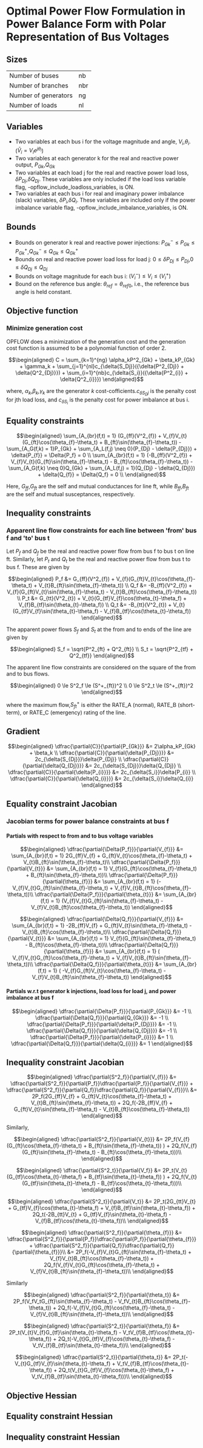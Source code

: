# Optimal Power Flow Formulation in Power Balance Form with Polar Representation of Bus Voltages

## Sizes

<table>
<tr>
<td>Number of buses</td> <td>nb</td>
</tr>
<tr>
<td>Number of branches</td> <td>nbr</td>
</tr>
<tr>
<td>Number of generators</td> <td>ng</td>
</tr>
<tr>
<td>Number of loads</td> <td>nl</td>
</tr>
</table>

## Variables

- Two variables at each bus i for the voltage magnitude and angle, $`V_{i}`$,$`\theta_{i}`$. ($`\bar{V}_{i} = V_{i}e^{j\theta_{i}}`$)
- Two variables at each generator k for the real and reactive power output, $`P_{Gk}`$,$`Q_{Gk}`$
- Two variables at each load j for the real and reactive power load loss, $`\delta{P_{Dj}}`$,$`\delta{Q_{Dj}}`$. These variables are only included 
if the load loss variable flag, -opflow_include_loadloss_variables, is ON.
- Two variables at each bus i for real and imaginary power imbalance (slack) variables, $`\delta{P_{i}}`$,$`\delta{Q_{i}}`$. These variables are included
only if the power imbalance variable flag, -opflow_include_imbalance_variables, is ON.

## Bounds

- Bounds on generator k real and reactive power injections: $`P_{Gk}^- \le P_{Gk} \le P_{Gk}^+`$,$`Q_{Gk}^- \le Q_{Gk} \le Q_{Gk}^+`$
- Bounds on real and reactive power load loss for load j: $`0 \le \delta{P_{Dj}} \le P_{Dj}`$,$`0 \le \delta{Q_{Dj}} \le Q_{Dj}`$
- Bounds on voltage magnitude for each bus i: $`(V^-_i) \le V_{i}  \le (V^+_i)`$
- Bound  on the reference bus angle: $`\theta_{ref} = \theta_{ref0}`$, i.e., the reference bus angle is held constant.

## Objective function

### Minimize generation cost
OPFLOW does a minimization of the generation cost and the generation cost function is assumed to be a polynomial function of order 2.
```math
\begin{aligned}
C = \sum_{k=1}^{ng} \alpha_kP^2_{Gk} + \beta_kP_{Gk} + \gamma_k + \sum_{j=1}^{nl}c_{\delta{S_Dj}}({\delta{P^2_{Dj}} + \delta{Q^2_{Dj}}}) 
+ \sum_{i=1}^{nb}c_{\delta{S_i}}({\delta{P^2_{i}} + \delta{Q^2_{i}}})
\end{aligned}
```
where, $`\alpha_k`$,$`\beta_k`$,$`\gamma_k`$ are the generator $`k`$ cost-cofficients.$`c_{\delta{S_Dj}}`$ is the penalty cost for jth load loss, 
and $`c_{\delta{S_i}}`$ is the penalty cost for power imbalance at bus i.

## Equality constraints

```math
\begin{aligned}
\sum_{A_{br}(f,t) = 1} (G_{ff}(V^2_{f}) + V_{f}V_{t}(G_{ft}\cos(\theta_{f}-\theta_t) + B_{ft}\sin(\theta_{f}-\theta_t))
- \sum_{A_G(f,k) = 1}P_{Gk} + \sum_{A_L(f,j) \neq 0}(P_{Dj} - \delta{P_{Dj}}) + \delta{P_{f}} = \Delta{P_f} = 0 \\
\sum_{A_{br}(f,t) = 1} (-B_{ff}(V^2_{f}) + V_{f}V_{t}(G_{ft}\sin(\theta_{f}-\theta_t) - B_{ft}\cos(\theta_{f}-\theta_t))
    - \sum_{A_G(f,k) \neq 0}Q_{Gk} + \sum_{A_L(f,j) = 1}(Q_{Dj} - \delta{Q_{Dj}}) + \delta{Q_{f}} = \Delta{Q_f} = 0 \\
\end{aligned}
```
Here, $`G_{ff}`$,$`G_{ft}`$ are the self and mutual conductances for line ft, while $`B_{ff}`$,$`B_{ft}`$ are the
self and mutual susceptances, respectively.

## Inequality constraints

### Apparent line flow constraints for each line between 'from' bus f and 'to' bus t
Let $`P_{f}`$ and $`Q_{f}`$ be the real and reactive power flow from bus f to bus t on line ft. 
Similarly, let $`P_{t}`$ and $`Q_{t}`$ be the real and reactive power flow from bus t to bus f.
These are given by
```math
\begin{aligned}
  P_f &=  G_{ff}(V^2_{f}) + V_{f}(G_{ft}V_{t}\cos(\theta_{f}-\theta_t) + V_{t}B_{ft}\sin(\theta_{f}-\theta_t)) \\
  Q_f &= -B_{ff}(V^2_{f}) + V_{f}(G_{ft}V_{t}\sin(\theta_{f}-\theta_t) - V_{t}B_{ft}\cos(\theta_{f}-\theta_t)) \\
  P_t &=  G_{tt}(V^2_{t}) + V_{t}(G_{tf}V_{f}\cos(\theta_{t}-\theta_f) + V_{f}B_{tf}\sin(\theta_{t}-\theta_f))  \\
  Q_t &= -B_{tt}(V^2_{t}) + V_{t}(G_{tf}V_{f}\sin(\theta_{t}-\theta_f) - V_{f}B_{tf}\cos(\theta_{t}-\theta_f))
\end{aligned}
```
The apparent power flows $`S_{f}`$ and $`S_{t}`$ at the from and to ends of the line are given by
```math
\begin{aligned}
S_f = \sqrt{P^2_{ft} + Q^2_{ft}} \\
S_t = \sqrt{P^2_{tf} + Q^2_{tf}}
\end{aligned}
```
The apparent line flow constraints are considered on the square of the from and to bus flows.
```math
\begin{aligned}
0 \le S^2_f \le (S^+_{ft})^2 \\
0 \le S^2_t \le (S^+_{ft})^2
\end{aligned}
```
where the maximum flow,$`S^+_{ft}`$ is either the RATE_A (normal), RATE_B (short-term), or RATE_C (emergency) rating of the line.

## Gradient

```math
\begin{aligned}
\dfrac{\partial{C}}{\partial{P_{Gk}}} &= 2\alpha_kP_{Gk} + \beta_k \\
\dfrac{\partial{C}}{\partial{\delta{P_{Dj}}}} &= 2c_{\delta{S_{Dj}}}\delta{P_{Dj}} \\
\dfrac{\partial{C}}{\partial{\delta{Q_{Dj}}}} &= 2c_{\delta{S_{Dj}}}\delta{Q_{Dj}} \\
\dfrac{\partial{C}}{\partial{\delta{P_{i}}}} &= 2c_{\delta{S_i}}\delta{P_{i}} \\
\dfrac{\partial{C}}{\partial{\delta{Q_{i}}}} &= 2c_{\delta{S_i}}\delta{Q_{i}}
\end{aligned}
```

## Equality constraint Jacobian

### Jacobian terms for power balance constraints at bus f

#### Partials with respect to from and to bus voltage variables

```math
\begin{aligned}
\dfrac{\partial{\Delta{P_f}}}{\partial{V_{f}}} &= \sum_{A_{br}(f,t) = 1} 2G_{ff}V_{f} + G_{ft}V_{t}\cos(\theta_{f}-\theta_t) + V_{t}B_{ft}\sin(\theta_{f}-\theta_t)\\
\dfrac{\partial{\Delta{P_f}}}{\partial{V_{t}}} &= \sum_{A_{br}(f,t) = 1} V_{f}(G_{ft}\cos(\theta_{f}-\theta_t) + B_{ft}\sin(\theta_{f}-\theta_t))\\
\dfrac{\partial{\Delta{P_f}}}{\partial{\theta_{f}}} &= \sum_{A_{br}(f,t) = 1} (-V_{f}V_{t}G_{ft}\sin(\theta_{f}-\theta_t) + V_{f}V_{t}B_{ft}\cos(\theta_{f}-\theta_t))\\
\dfrac{\partial{\Delta{P_f}}}{\partial{\theta_{t}}} &= \sum_{A_{br}(f,t) = 1} (V_{f}V_{t}G_{ft}\sin(\theta_{f}-\theta_t) - V_{f}V_{t}B_{ft}\cos(\theta_{f}-\theta_t))
\end{aligned}
```
```math
\begin{aligned}
\dfrac{\partial{\Delta{Q_f}}}{\partial{V_{f}}} &= \sum_{A_{br}(f,t) = 1} -2B_{ff}V_{f} + G_{ft}V_{t}\sin(\theta_{f}-\theta_t) - V_{t}B_{ft}\cos(\theta_{f}-\theta_t)\\
\dfrac{\partial{\Delta{Q_f}}}{\partial{V_{t}}} &= \sum_{A_{br}(f,t) = 1} V_{f}(G_{ft}\sin(\theta_{f}-\theta_t) - B_{ft}\cos(\theta_{f}-\theta_t))\\
\dfrac{\partial{\Delta{Q_f}}}{\partial{\theta_{f}}} &= \sum_{A_{br}(f,t) = 1} ( V_{f}V_{t}G_{ft}\cos(\theta_{f}-\theta_t) + V_{f}V_{t}B_{ft}\sin(\theta_{f}-\theta_t))\\
\dfrac{\partial{\Delta{Q_f}}}{\partial{\theta_{t}}} &= \sum_{A_{br}(f,t) = 1} ( -V_{f}G_{ft}V_{t}\cos(\theta_{f}-\theta_t) - V_{f}V_{t}B_{ft}\sin(\theta_{f}-\theta_t))

\end{aligned}
```
#### Partials w.r.t generator k injections, load loss for load j, and power imbalance at bus f

```math
\begin{aligned}
\dfrac{\partial{\Delta{P_f}}}{\partial{P_{Gk}}} &= -1 \\
\dfrac{\partial{\Delta{Q_f}}}{\partial{Q_{Gk}}} &= -1 \\
\dfrac{\partial{\Delta{P_f}}}{\partial{\delta{P_{Dj}}}} &= -1 \\
\dfrac{\partial{\Delta{Q_f}}}{\partial{\delta{Q_{Dj}}}} &= -1 \\
\dfrac{\partial{\Delta{P_f}}}{\partial{\delta{P_{i}}}} &= 1 \\
\dfrac{\partial{\Delta{Q_f}}}{\partial{\delta{Q_{i}}}} &= 1
\end{aligned}
```


## Inequality constraint Jacobian

```math
\begin{aligned}
\dfrac{\partial{S^2_f}}{\partial{V_{f}}} &= \dfrac{\partial{S^2_f}}{\partial{P_f}}\dfrac{\partial{P_f}}{\partial{V_{f}}} 
                                           + \dfrac{\partial{S^2_f}}{\partial{Q_f}}\dfrac{\partial{Q_f}}{\partial{V_{f}}}\\
                                          &= 2P_f(2G_{ff}V_{f} + G_{ft}V_{t}\cos(\theta_{f}-\theta_t) + V_{t}B_{ft}\sin(\theta_{f}-\theta_t)) 
                                          + 2Q_f(-2B_{ff}V_{f} + G_{ft}V_{t}\sin(\theta_{f}-\theta_t) - V_{t}B_{ft}\cos(\theta_{f}-\theta_t))
\end{aligned}
```
Similarly,
```math
\begin{aligned}
\dfrac{\partial{S^2_f}}{\partial{V_{t}}} &= 2P_f(V_{f}(G_{ft}\cos(\theta_{f}-\theta_t) + B_{ft}\sin(\theta_{f}-\theta_t)) ) 
                                                + 2Q_f(V_{f}(G_{ft}\sin(\theta_{f}-\theta_t) - B_{ft}\cos(\theta_{f}-\theta_t)))\\
\end{aligned}
```
```math
\begin{aligned}
\dfrac{\partial{S^2_t}}{\partial{V_f}} &= 2P_t(V_{t}(G_{tf}\cos(\theta_{t}-\theta_f) + B_{tf}\sin(\theta_{t}-\theta_f)) ) 
                                                + 2Q_f(V_{t}(G_{tf}\sin(\theta_{t}-\theta_f) - B_{tf}\cos(\theta_{t}-\theta_f)))\\
\end{aligned}
```
```math
\begin{aligned}
\dfrac{\partial{S^2_t}}{\partial{V_t}} &= 2P_t(2G_{tt}V_{t} + G_{tf}V_{f}\cos(\theta_{t}-\theta_f) + V_{f}B_{tf}\sin(\theta_{t}-\theta_f)) 
                                                + 2Q_t(-2B_{tt}V_{t} + G_{tf}V_{f}\sin(\theta_{t}-\theta_f) - V_{f}B_{tf}\cos(\theta_{t}-\theta_f))\\
\end{aligned}
```
```math
\begin{aligned}
\dfrac{\partial{S^2_f}}{\partial{\theta_{f}}} &= \dfrac{\partial{S^2_f}}{\partial{P_f}}\dfrac{\partial{P_f}}{\partial{\theta_{f}}} 
                                           + \dfrac{\partial{S^2_f}}{\partial{Q_f}}\dfrac{\partial{Q_f}}{\partial{\theta_{f}}}\\
                                          &= 2P_f(-V_{f}V_{t}G_{ft}\sin(\theta_{f}-\theta_t) + V_{f}V_{t}B_{ft}\cos(\theta_{f}-\theta_t)) 
                                          + 2Q_f(V_{f}V_{t}G_{ft}\cos(\theta_{f}-\theta_t) + V_{f}V_{t}B_{ft}\sin(\theta_{f}-\theta_t))\\
\end{aligned}
```
Similarly
```math
\begin{aligned}
\dfrac{\partial{S^2_f}}{\partial{\theta_t}} &= 2P_f(V_fV_tG_{ft}\sin(\theta_{f}-\theta_t) - V_fV_{t}B_{ft}\cos(\theta_{f}-\theta_t))
                                                 + 2Q_f(-V_{f}V_{t}G_{ft}\cos(\theta_{f}-\theta_t) - V_{f}V_{t}B_{ft}\sin(\theta_{f}-\theta_t))\\
\end{aligned}
```
```math
\begin{aligned}
\dfrac{\partial{S^2_t}}{\partial{\theta_f}} &= 2P_t(V_{t}V_{f}G_{tf}\sin(\theta_{t}-\theta_f) - V_tV_{f}B_{tf}\cos(\theta_{t}-\theta_f))
                                                 + 2Q_t(-V_{t}G_{tf}V_{f}\cos(\theta_{t}-\theta_f) - V_tV_{f}B_{tf}\sin(\theta_{t}-\theta_f))\\
\end{aligned}
```
```math
\begin{aligned}
\dfrac{\partial{S^2_t}}{\partial{\theta_t}} &= 2P_t(-V_{t}G_{tf}V_{f}\sin(\theta_{t}-\theta_f) + V_tV_{f}B_{tf}\cos(\theta_{t}-\theta_f))
                                                 + 2Q_t(V_{t}G_{tf}V_{f}\cos(\theta_{t}-\theta_f) + V_tV_{f}B_{tf}\sin(\theta_{t}-\theta_f)))\\
\end{aligned}
```
## Objective Hessian
## Equality constraint Hessian
## Inequality constraint Hessian